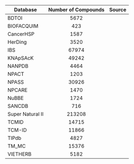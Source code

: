 | Database         | Number of Compounds | Source |
|------------------|:-------------------:|--------|
| BDTOI            |         5672        |        |
| BIOFACQUIM       |         423         |        |
| CancerHSP        |         1587        |        |
| HerDing          |         3520        |        |
| IBS              |        67974        |        |
| KNApSAcK         |        49242        |        |
| NANPDB           |         4464        |        |
| NPACT            |         1203        |        |
| NPASS            |        30926        |        |
| NPCARE           |         1470        |        |
| NuBBE            |         1724        |        |
| SANCDB           |         716         |        |
| Super Natural II |        213208       |        |
| TCMID            |        14715        |        |
| TCM-ID           |        11866        |        |
| TIPdb            |         4827        |        |
| TM_MC            |        15376        |        |
| VIETHERB         |         5182        |        |
